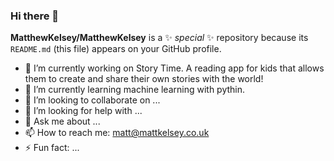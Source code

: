 ### Hi there 👋


**MatthewKelsey/MatthewKelsey** is a ✨ _special_ ✨ repository because its `README.md` (this file) appears on your GitHub profile.



- 🔭 I’m currently working on Story Time. A reading app for kids that allows them to create and share their own stories with the world!
- 🌱 I’m currently learning machine learning with pythin.
- 👯 I’m looking to collaborate on ...
- 🤔 I’m looking for help with ...
- 💬 Ask me about ...
- 📫 How to reach me: matt@mattkelsey.co.uk
- ⚡ Fun fact: ...

